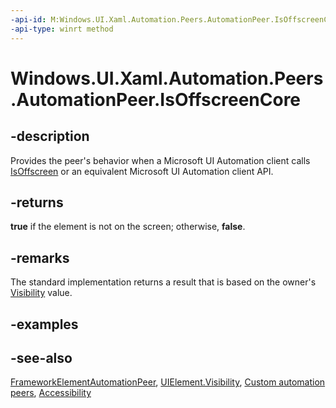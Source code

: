 ```yaml
---
-api-id: M:Windows.UI.Xaml.Automation.Peers.AutomationPeer.IsOffscreenCore
-api-type: winrt method
---
```


<!-- Method syntax
virtual protected bool IsOffscreenCore()
-->

# Windows.UI.Xaml.Automation.Peers.AutomationPeer.IsOffscreenCore

## -description
Provides the peer's behavior when a Microsoft UI Automation client calls [IsOffscreen](automationpeer_isoffscreen_970705929.md) or an equivalent Microsoft UI Automation client API.


## -returns
**true** if the element is not on the screen; otherwise, **false**.

## -remarks
The standard implementation returns a result that is based on the owner's [Visibility](../windows.ui.xaml/uielement_visibility.md) value.

## -examples

## -see-also
[FrameworkElementAutomationPeer](frameworkelementautomationpeer.md), [UIElement.Visibility](../windows.ui.xaml/uielement_visibility.md), [Custom automation peers](/windows/uwp/accessibility/custom-automation-peers), [Accessibility](/windows/uwp/accessibility/accessibility)

